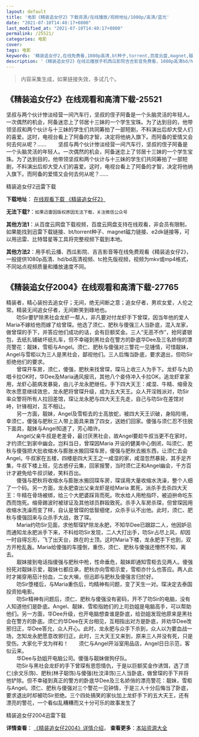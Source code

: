 ```yaml
---
layout: default
title: '电影《精装追女仔2》下载资源/在线播放/视频地址/1080p/高清/蓝光'
date: "2021-07-10T14:40:17+0800"
last_modified_at: "2021-07-10T14:40:17+0800"
permalink: /25521/
categories: 电影
cover:
tags: 电影
keywords: '精装追女仔2,在线免费看,1080p高清,bt种子,torrent,百度云盘,magnet,磁力链,迅雷下载资源'
description: '《精装追女仔2》在线云播放手机西瓜影院吉吉影音免费看，1080p高清bd/hd未删减完整版和tc抢先枪版，mkv/mp4格式，附带bt/torrent种子、magnet/磁力链、百度云盘、网盘资源迅雷下载链接'
---
```


>内容采集生成，如果链接失效，多试几个。


## 《精装追女仔2》在线观看和高清下载-25521

坚叔与两个伙计惨淡经营一间汽车行，坚叔的侄子阿备是一个头脑灵活的年轻人。一次偶然的机会，阿备迷恋上了邻居十三妹的一个学生宝珠。为了达到目的，他带领坚叔和两个伙计与十三妹的学生们共同筹拍了一部短剧，不料演出后却大受人们的喜爱。这时，电视台看上了阿备的才智，决定将他纳入旗下。而阿备的爱情又会何去何从呢？…… 　　坚叔与两个伙计惨淡经营一间汽车行，坚叔的侄子阿备是一个头脑灵活的年轻人。一次偶然的机会，阿备迷恋上了邻居十三妹的一个学生宝珠。为了达到目的，他带领坚叔和两个伙计与十三妹的学生们共同筹拍了一部短剧，不料演出后却大受人们的喜爱。这时，电视台看上了阿备的才智，决定将他纳入旗下。而阿备的爱情又会何去何从呢？……


精装追女仔2迅雷下载

**下载地址**： [在线观看下载 《精装追女仔2》](https://www.993dy.com//vod-detail-id-22607.html) 


**无法下载?**：`如果迅雷因版权原因无法下载，关注微信公众号 `

**其他方法1**：从百度云网盘下载视频，百度云网盘支持在线观看，非会员有限制，如果能找到迅雷下载链接、bt/torrent种子、magnet磁力链接、e2dk链接等，可以用迅雷、比特彗星等工具将完整视频下载到本地。

**其他方法2**：用手机云播、西瓜影院、吉吉影音等在线免费观看《精装追女仔2》，一般提供1080p高清、hd/bd高清视频、tc抢先版视频，视频为mkv或mp4格式，不同站点视频质量和播放速度不同。


## 《精装追女仔2004》在线观看和高清下载-27765

精装者，精心装扮去追女仔；无间，绝无间断之意；追女仔者，男欢女爱，人伦之常。精装无间追女仔者，无间断笑到碌地也。<br />　　叻Sir要铲除黑社会龙虾一帮人，非凡要对付龙虾手下曾琛，因当年他的爱人Maria不嫁给他而嫁了给曾琛。他选了须仁、肥秋与傻强三人当卧底，混入龙家，做曾琛的手下，并答应他们成功的话，会有巨额奖金。三人&ldquo;无恶不作”，抢阿婆银包，去纸扎铺破坏纸扎车，但不幸碰到黑社会在警方的卧底华Dee及三名娇俏的漂亮警花：靓妹，雪柜与Angel。须仁、肥秋与傻强对三警花一见锺情，可惜靓妹，Angel与雪柜以为三人是黑社会，鄙视他们。三人后悔当卧底，要求退出，但叻Sir拒绝他们的要求。<br />　　曾琛开车房，须仁，傻强，肥秋来找曾琛，琛马上收三人为手下。龙虾与九奶唱卡拉OK时，华Dee及Maria通风报讯，其他八个妾侍冲入卡拉OK，追龙虾拿家用，龙虾心脏病发暴毙，由儿子龙永肥继任。手下四大天王：咸湿、牛精、缩骨及吹水愿意继续效忠，龙永肥将曾琛升级，成为五大天王。众人开淫贱派对，叻Sir率众警将所有人拉回差馆，琛让龙永肥与四大天王先走，自己与叻Sir在差馆对峙，针锋相对，互不相让。<br />　　另一方面，靓妹，Angel及雪柜去的士高放蛇，被四大天王识破，身陷险境，幸须仁，傻强与肥秋三人带上面具来救了四女，送她们回家。傻强与须仁忍不住脱下面具，靓妹与Angel知道了，芳心暗许。<br />　　Angel父亲牛叔是老差骨，最讨厌黑社会，故Angel要趁牛叔当更不在家时，才约须仁到家中幽会。岂料当日，曾琛因Maria 开设的健美中心倒闭，叫须仁、肥秋与傻强把大批收缩水与膨胀水搬回琛车房，傻强与肥秋去搬东西，让须仁去会Angel。牛叔家在五楼，四楼是四大天王之一咸湿的家，咸湿忽然暴毙，其手足齐集，牛叔下楼上班，见古惑仔云集，回家报警，当时须仁正和Angel幽会，千方百计才避免给牛叔识破，笑料百出。<br />　　傻强与肥秋将收缩水与膨胀水搬回琛车房，琛误用大量收缩水洗澡，整个人细了一个码。另一方面，龙永肥查出父亲龙虾是给Maria 累死，派杀手去杀四大天王：牛精在骨场被绑，给三个大肥婆踩背而死。吹水给人用枪指吓，被迫拚命吃东西而饱死。缩骨踢波时被球证及其他球员群殴致死。杀手入车房杀琛，但曾琛因用收缩水洗澡而变了样，自认是曾琛的低智细佬，众杀手认不出他。此时，须仁、肥秋与傻强回来与众杀手大战，救了琛。<br />　　Maria约叻Sir见面，求他帮琛铲除龙永肥，不知华Dee已跟踪二人，他因妒忌而通知龙永肥派手下来，不料给叻Sir发现，二人大打出手，叻Sir占尽上风，却因一时自得忘形，飞了出天台，跌在的士顶。这时Maria下楼，龙永肥手下也到，双方开枪乱轰。Maria给傻强的车撞倒，重伤，须仁、肥秋与傻强还懵然不知，离去。<br />　　靓妹接到电话指傻强与肥秋中枪，性命垂危，靓妹即通知雪柜去见两人。傻强扮死对靓妹示爱，靓妹乜都应承，肥秋亦向雪柜示爱，雪柜亦什么也答应。两人此时才揭穿用茄汁扮血，二女大嗔，但迅即与肥秋及傻强言归於好。<br />　　叻Sir堕楼后，与Maria重伤后，均精神有问题，变了天生一对。琛决定去泰国投资拍电影。<br />　　叻Sir精神有问题后，须仁、肥秋与傻强没有密码，开不了叻Sir的电脑，没有人知道他们是卧底。Angel、靓妹、雪柜指她们的上司劲姐是电脑高手，可以帮助他们。另一方面，华Dee升级，也开电脑想查谁是卧底，给劲姐发现他原来是黑社会在警方的卧底。须仁约华Dee在天台相见，互相指出对方是卧底，并劝华Dee改邪归正，华Dee答允，众人开心。此时，龙永肥与众手下杀到，众人以为要血战一场，怎知龙永肥愿意改邪归正。此时，三大天王又来到，原来三人并没有死，只是受伤。大家化干戈为祥和！　　须仁与Angel开浴室用品店，Angel日日示范，客似云来。<br />　　华Dee与劲姐开电脑公司。傻强与靓妹做狗仔队。<br />　　叻Sir与黑社会龙虾的手下曾琛有恩怨情仇，于是以巨额奖金作诱饵，选了须仁(余文乐饰)、肥秋(林子聪饰)与傻强(杜汶泽饰)三人当卧底，做曾琛的手下并将他铲除。但不幸碰到真正的警方的卧底华Dee及三名娇俏的漂亮警花：靓妹，雪柜与Angel。须仁、肥秋与傻强对三个警花一见钟情，于是三人十分后悔当了卧底，要求退出时却被叻Sir拒绝。三个四处搞笑的家伙加上龙虾手下的五大天王，还有漂亮的警花，一个看似乱糟糟而又十分可乐的故事发生了


精装追女仔2004迅雷下载

**详情查看**： [《精装追女仔2004》详情介绍](/movie/27765/)， **查看更多**：[本站资源大全](/movie/t/all/)

